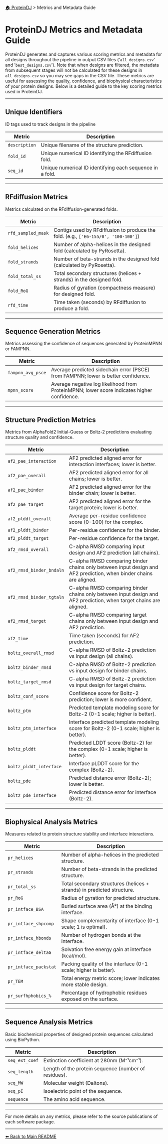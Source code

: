 [🏠 ProteinDJ](../README.md) > Metrics and Metadata Guide

# ProteinDJ Metrics and Metadata Guide

ProteinDJ generates and captures various scoring metrics and metadata for all designs throughout the pipeline in output CSV files ('`all_designs.csv`' and '`best_designs.csv`'). Note that when designs are filtered, the metadata from subsequent stages will not be calculated for these designs in `all_designs.csv` so you may see gaps in the CSV file. These metrics are useful for assessing the quality, confidence, and biophysical characteristics of your protein designs. Below is a detailed guide to the key scoring metrics used in ProteinDJ.

---

## Unique Identifiers

ID tags used to track designs in the pipeline

| Metric        | Description                                              |
| ------------- | -------------------------------------------------------- |
| `description` | Unique filename of the structure prediction.             |
| `fold_id`     | Unique numerical ID identifying the RFdiffusion fold.    |
| `seq_id`      | Unique numerical ID identifying each sequence in a fold. |

---

## RFdiffusion Metrics

Metrics calculated on the RFdiffusion-generated folds.

| Metric             | Description                                                                        |
| ------------------ | ---------------------------------------------------------------------------------- |
| `rfd_sampled_mask` | Contigs used by RFdiffusion to produce the fold. (e.g., `['E6-155/0', '100-100']`) |
| `fold_helices`      | Number of alpha-helices in the designed fold (calculated by PyRosetta).         |
| `fold_strands`      | Number of beta-strands in the designed fold (calculated by PyRosetta).          |
| `fold_total_ss`     | Total secondary structures (helices + strands) in the designed fold.            |
| `fold_RoG`          | Radius of gyration (compactness measure) for designed fold.                     |
| `rfd_time`         | Time taken (seconds) by RFdiffusion to produce a fold.                             |

---

## Sequence Generation Metrics

Metrics assessing the confidence of sequences generated by ProteinMPNN or FAMPNN.

| Metric            | Description                                                                                |
| ----------------- | ------------------------------------------------------------------------------------------ |
| `fampnn_avg_psce` | Average predicted sidechain error (PSCE) from FAMPNN; lower is better confidence.          |
| `mpnn_score`      | Average negative log likelihood from ProteinMPNN; lower score indicates higher confidence. |

---

## Structure Prediction Metrics

Metrics from AlphaFold2 Initial-Guess or Boltz-2 predictions evaluating structure quality and confidence.

| Metric                   | Description                                                                                                        |
| ------------------------ | ------------------------------------------------------------------------------------------------------------------ |
| `af2_pae_interaction`    | AF2 predicted aligned error for interaction interfaces; lower is better.                                           |
| `af2_pae_overall`        | AF2 predicted aligned error for all chains; lower is better.                                                       |
| `af2_pae_binder`         | AF2 predicted aligned error for the binder chain; lower is better.                                                 |
| `af2_pae_target`         | AF2 predicted aligned error for the target protein; lower is better.                                               |
| `af2_plddt_overall`      | Average per-residue confidence score (0-100) for the complex.                                                      |
| `af2_plddt_binder`       | Per-residue confidence for the binder.                                                                             |
| `af2_plddt_target`       | Per-residue confidence for the target.                                                                             |
| `af2_rmsd_overall`       | C-alpha RMSD comparing input design and AF2 prediction (all chains).                                               |
| `af2_rmsd_binder_bndaln` | C-alpha RMSD comparing binder chains only between input design and AF2 prediction, when binder chains are aligned. |
| `af2_rmsd_binder_tgtaln` | C-alpha RMSD comparing binder chains only between input design and AF2 prediction, when target chains are aligned. |
| `af2_rmsd_target`        | C-alpha RMSD comparing target chains only between input design and AF2 prediction.                                 |
| `af2_time`               | Time taken (seconds) for AF2 prediction.                                                                           |
| `boltz_overall_rmsd`     | C-alpha RMSD of Boltz-2 prediction vs input design (all chains).                                                   |
| `boltz_binder_rmsd`      | C-alpha RMSD of Boltz-2 prediction vs input design for binder chains.                                              |
| `boltz_target_rmsd`      | C-alpha RMSD of Boltz-2 prediction vs input design for target chains.                                              |
| `boltz_conf_score`       | Confidence score for Boltz-2 prediction; lower is more confident.                                                  |
| `boltz_ptm`              | Predicted template modeling score for Boltz-2 (0-1 scale; higher is better).                                       |
| `boltz_ptm_interface`    | Interface predicted template modeling score for Boltz-2 (0-1 scale; higher is better).                             |
| `boltz_plddt`            | Predicted LDDT score (Boltz-2) for the complex (0-1 scale; higher is better).                                      |
| `boltz_plddt_interface`  | Interface pLDDT score for the complex (Boltz-2).                                                                   |
| `boltz_pde`              | Predicted distance error (Boltz-2); lower is better.                                                               |
| `boltz_pde_interface`    | Predicted distance error for interface (Boltz-2).                                                                  |

---

## Biophysical Analysis Metrics

Measures related to protein structure stability and interface interactions.

| Metric                | Description                                                            |
| --------------------- | ---------------------------------------------------------------------- |
| `pr_helices`          | Number of alpha-helices in the predicted structure.                    |
| `pr_strands`          | Number of beta-strands in the predicted structure.                     |
| `pr_total_ss`         | Total secondary structures (helices + strands) in predicted structure. |
| `pr_RoG`              | Radius of gyration for predicted structure.                            |
| `pr_intface_BSA`      | Buried surface area (Å²) at the binding interface.                     |
| `pr_intface_shpcomp`  | Shape complementarity of interface (0-1 scale; 1 is optimal).          |
| `pr_intface_hbonds`   | Number of hydrogen bonds at the interface.                             |
| `pr_intface_deltaG`   | Solvation free energy gain at interface (kcal/mol).                    |
| `pr_intface_packstat` | Packing quality of the interface (0-1 scale; higher is better).        |
| `pr_TEM`              | Total energy metric score; lower indicates more stable design.         |
| `pr_surfhphobics_%`   | Percentage of hydrophobic residues exposed on the surface.             |

---

## Sequence Analysis Metrics

Basic biochemical properties of designed protein sequences calculated using BioPython.

| Metric         | Description                                          |
| -------------- | ---------------------------------------------------- |
| `seq_ext_coef` | Extinction coefficient at 280nm (M⁻¹cm⁻¹).           |
| `seq_length`   | Length of the protein sequence (number of residues). |
| `seq_MW`       | Molecular weight (Daltons).                          |
| `seq_pI`       | Isoelectric point of the sequence.                   |
| `sequence`     | The amino acid sequence.                             |

---

For more details on any metrics, please refer to the source publications of each software package.

---

[⬅️ Back to Main README](../README.md)
